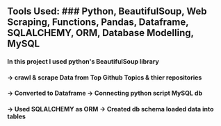 ## Tools Used: ### Python, BeautifulSoup, Web Scraping, Functions, Pandas, Dataframe, SQLALCHEMY, ORM, Database Modelling, MySQL

#### In this project I used python's BeautifulSoup library 

#### -> crawl & scrape Data from Top Github Topics & thier repositories 

#### -> Converted to Dataframe             -> Connecting python script MySQL db 

#### -> Used SQLALCHEMY as ORM             -> Created db schema loaded data into tables


